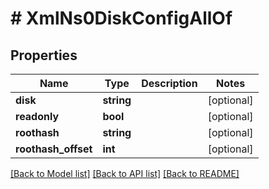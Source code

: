 # # XmlNs0DiskConfigAllOf

## Properties

Name | Type | Description | Notes
------------ | ------------- | ------------- | -------------
**disk** | **string** |  | [optional] 
**readonly** | **bool** |  | [optional] 
**roothash** | **string** |  | [optional] 
**roothash_offset** | **int** |  | [optional] 

[[Back to Model list]](../../README.md#documentation-for-models) [[Back to API list]](../../README.md#documentation-for-api-endpoints) [[Back to README]](../../README.md)


